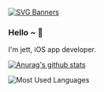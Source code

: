 [![SVG Banners](https://svg-banners.vercel.app/api?type=origin&text1=Welcom💖&width=800&height=320)](https://github.com/Akshay090/svg-banners)

### Hello ~ 👋
I'm jett, iOS app developer.

[![Anurag's github stats](https://github-readme-stats.vercel.app/api?username=developerjet&theme=tokyonight)](https://github.com/anuraghazra/github-readme-stats)

![Most Used Languages](https://github-readme-stats.vercel.app/api/top-langs/?username=developerjet&theme=dark&layout=compact)
